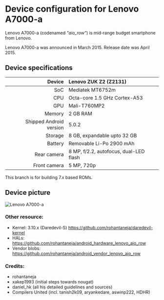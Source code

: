 Device configuration for Lenovo A7000-a
==============
Lenovo A7000-a (codenamed _"aio_row"_) is mid-range budget smartphone from Lenovo.

Lenovo A7000-a was announced in March 2015. Release date was April 2015.

## Device specifications

| Device       | Lenovo ZUK Z2 (Z2131)                           |
| -----------: | :---------------------------------------------- |
| SoC          | Mediatek MT6752m                                |
| CPU          | Octa-core 1.5 GHz Cortex-A53                    |
| GPU          | Mali-T760MP2                                    |
| Memory       | 2 GB RAM                                        |
| Shipped Android version | 5.0.2                                |
| Storage      | 8 GB, expandable upto 32 GB                     |
| Battery      | Removable Li-Po 2900 mAh                        |
| Rear camera  | 8 MP, f/2.2, autofocus, dual-LED flash          |
| Front camera | 5 MP, 720p                                      |

This branch is for building 7.x based ROMs.

## Device picture
![Lenovo A7000-a](https://i0.wp.com/Www.HalabTech.com/wp-content/uploads/2016/06/lenovo-a700-a.jpg?fit=700%2C350&ssl=1 "Lenovo A7000-a Black")


### Other resource:
  - Kernel: 3.10.x (Daredevil-S) https://github.com/rohantaneja/daredevil-kernel
  - HALs: https://github.com/rohantaneja/android_hardware_lenovo_aio_row
  - Vendor blobs: https://github.com/rohantaneja/android_vendor_lenovo_aio_row

### Credits:
  - rohantaneja
  - xakep1993 (initial steps towards nougat)
  - daniel_hk (all his detailed guidelines and sources)
  - Compilers United (incl. tanish2k09, aryankedare, aswinp222, HDHR)

